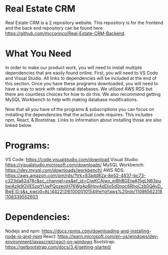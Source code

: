 # Real Estate CRM
Real Estate CRM is a 2 repository website. This repository is for the frontend and the back end repository can be found here https://github.com/mcconnco/Real-Estate-CRM-Backend.

# What You Need
In order to make our product work, you will need to install multiple dependencies that are easily found online. First, you will need to VS Code and Visual Studio. All links to dependencies will be included at the end of this section. Once you have these programs downloaded, you will need to have a way to work with ralational databases. We utilized AWS RDS but there are countless choices for how to do this. We also recommend getting MySQL Workbench to help with making database modifications. 

Now that all you have of the programs & subscriptions you can focus on installing the dependencies that the actual code requires. This includes npm, React, & Bootstrap. Links to information about installing those are also linked below.  

# Programs:
VS Code: https://code.visualstudio.com/download
Visual Studio: https://visualstudio.microsoft.com/downloads/
MySQL Workbench: https://dev.mysql.com/downloads/workbench/
AWS RDS: https://aws.amazon.com/pm/rds/?trk=83add82a-8e52-4837-bc73-c323da62d78c&sc_channel=ps&ef_id=CjwKCAjwx_eiBhBGEiwA15gLN63pubeiAzlk9OVE5zqYUwPQozeojH76WgApBHpy4dDio5d0nqc6RhoCzb0QAvD_BwE:G:s&s_kwcid=AL!4422!3!610000101549!e!!g!!aws%20rds!11086562318!108339552603

# Dependencies:
Nodejs and npm: https://docs.npmjs.com/downloading-and-installing-node-js-and-npm
React: https://learn.microsoft.com/en-us/windows/dev-environment/javascript/react-on-windows
Bootstrap: https://getbootstrap.com/docs/3.4/getting-started/
